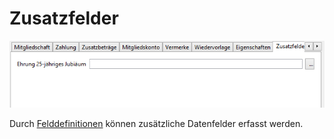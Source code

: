 # Zusatzfelder

![](../../../assets/mitgliedzusatzfelder.png)

Durch [Felddefinitionen](../../administration/mitglieder/felddefinition.md) können zusätzliche Datenfelder erfasst werden.
